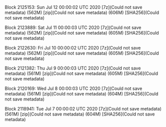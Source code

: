 Block 2125153: Sun Jul 12 00:00:02 UTC 2020 [7z](Could not save metadata) (562M) [zip](Could not save metadata) (606M) [SHA256](Could not save metadata)

Block 2123889: Sat Jul 11 00:00:03 UTC 2020 [7z](Could not save metadata) (562M) [zip](Could not save metadata) (605M) [SHA256](Could not save metadata)

Block 2122630: Fri Jul 10 00:00:02 UTC 2020 [7z](Could not save metadata) (562M) [zip](Could not save metadata) (605M) [SHA256](Could not save metadata)

Block 2121382: Thu Jul  9 00:00:03 UTC 2020 [7z](Could not save metadata) (561M) [zip](Could not save metadata) (605M) [SHA256](Could not save metadata)

Block 2120169: Wed Jul  8 00:00:03 UTC 2020 [7z](Could not save metadata) (561M) [zip](Could not save metadata) (604M) [SHA256](Could not save metadata)

Block 2118941: Tue Jul  7 00:00:02 UTC 2020 [7z](Could not save metadata) (561M) [zip](Could not save metadata) (604M) [SHA256](Could not save metadata)
